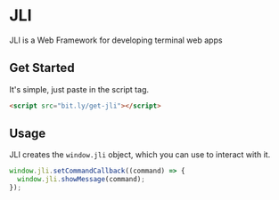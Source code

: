 # JLI

JLI is a Web Framework for developing terminal web apps

## Get Started

It's simple, just paste in the script tag.

```html
<script src="bit.ly/get-jli"></script>
```

## Usage

JLI creates the `window.jli` object, which you can use to interact with it.

```javascript
window.jli.setCommandCallback((command) => {
  window.jli.showMessage(command);
});
```
